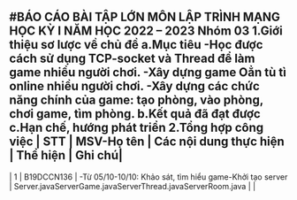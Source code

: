#**BÁO CÁO BÀI TẬP LỚN MÔN LẬP TRÌNH MẠNG HỌC KỲ I NĂM HỌC 2022 – 2023**
Nhóm 03
1.Giới thiệu sơ lược về chủ đề
a.Mục tiêu
 -Học được cách sử dụng TCP-socket và Thread để làm game nhiều người chơi.
 -Xây dựng game Oẳn tù tì online nhiều người chơi.
 -Xây dựng các chức năng chính của game: tạo phòng, vào phòng, chơi game, tìm phòng.
 b.Kết quả đã đạt được
 c.Hạn chế, hướng phát triển
2.Tổng hợp công việc
| STT | MSV-Họ tên | Các nội dung thực hiện | Thể hiện | Ghi chú|
-----------------------------------------------------------------
| 1 | B19DCCN136 | -Từ 05/10-10/10: Khảo sát, tìm hiểu game<space><space>-Khởi tạo server | Server.java<space><space>ServerGame.java<space><space>ServerThread.java<space><space>ServerRoom.java |  |